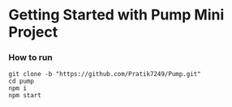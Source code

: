 # Getting Started with Pump Mini Project

### How to run
```
git clone -b "https://github.com/Pratik7249/Pump.git"
cd pump
npm i
npm start
```
